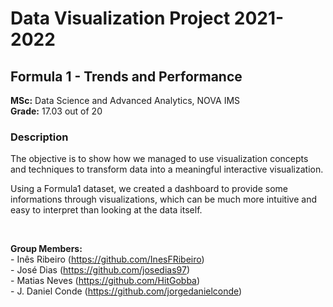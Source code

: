 # Data Visualization Project 2021-2022
## Formula 1 - Trends and Performance   
   
**MSc:** Data Science and Advanced Analytics, NOVA IMS   
**Grade:** 17.03 out of 20  
   
### Description 
The objective is to show how we managed to use visualization concepts and techniques to transform data into a meaningful interactive visualization.

Using a Formula1 dataset, we created a dashboard to provide some informations through visualizations, which can be much more intuitive and easy to interpret than looking at the data itself.

<br>
   
**Group Members:**   
\- Inês Ribeiro (https://github.com/InesFRibeiro)   
\- José Dias (https://github.com/josedias97)   
\- Matias Neves (https://github.com/HitGobba)   
\- J. Daniel Conde (https://github.com/jorgedanielconde)   
